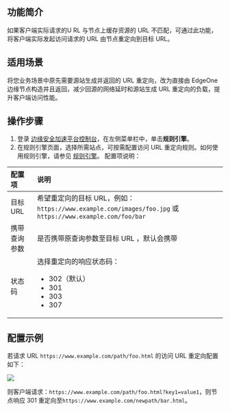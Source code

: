 ## 功能简介
如果客户端实际请求的U RL 与节点上缓存资源的 URL 不匹配，可通过此功能，将客户端实际发起访问请求的 URL 由节点重定向到目标 URL。

## 适用场景
将您业务场景中原先需要源站生成并返回的 URL 重定向，改为直接由 EdgeOne 边缘节点构造并且返回，减少回源的网络延时和源站生成 URL 重定向的负载，提升客户端访问性能。

## 操作步骤
1. 登录 [边缘安全加速平台控制台](https://console.cloud.tencent.com/edgeone)，在左侧菜单栏中，单击**规则引擎**。
2. 在规则引擎页面，选择所需站点，可按需配置访问 URL 重定向规则。如何使用规则引擎，请参见 [规则引擎](https://cloud.tencent.com/document/product/1552/70901)。
配置项说明：
<table>
<thead>
<tr>
<th align="left">配置项</th>
<th align="left">说明</th>
</tr>
</thead>
<tbody><tr>
<td align="left">目标 URL</td>
<td align="left">希望重定向的目标 URL，例如：<code>https://www.example.com/images/foo.jpg</code> 或 <code>https://www.example.com/foo/bar</code></td>
</tr>
<tr>
<td align="left">携带查询参数</td>
<td align="left">是否携带原查询参数至目标 URL ，默认会携带</td>
</tr>
<tr>
<td align="left">状态码</td>
<td align="left">选择重定向的响应状态码：<ul><li>302（默认）</li><li>301</li><li>303</li><li>307</li></ul></td>
</tr>
</tbody></table>

## 配置示例

若请求 URL `https://www.example.com/path/foo.html` 的访问 URL 重定向配置如下：

![](https://qcloudimg.tencent-cloud.cn/raw/f6fc8e8bdfc23f2e945bd060f759ba9a.png)

则客户端请求：`https://www.example.com/path/foo.html?key1=value1`，则节点响应 301 重定向至`https://www.example.com/newpath/bar.html`。
